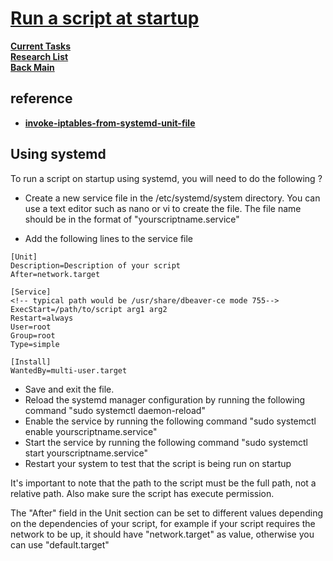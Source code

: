 # **[Run a script at startup](https://www.tutorialspoint.com/run-a-script-on-startup-in-linux#:~:text=Make%20the%20script%20file%20executable,scriptname%20defaults%22%20in%20the%20terminal.)**

**[Current Tasks](../../../a_status/current_tasks.md)**\
**[Research List](../../research_list.md)**\
**[Back Main](../../../README.md)**

## reference

- **[invoke-iptables-from-systemd-unit-file](https://unix.stackexchange.com/questions/694357/how-to-invoke-iptables-from-systemd-unit-file)**

## Using systemd

To run a script on startup using systemd, you will need to do the following ?

- Create a new service file in the /etc/systemd/system directory. You can use a text editor such as nano or vi to create the file. The file name should be in the format of "yourscriptname.service"

- Add the following lines to the service file

```systemd
[Unit]
Description=Description of your script
After=network.target

[Service]
<!-- typical path would be /usr/share/dbeaver-ce mode 755-->
ExecStart=/path/to/script arg1 arg2
Restart=always
User=root
Group=root
Type=simple

[Install]
WantedBy=multi-user.target
```

- Save and exit the file.
- Reload the systemd manager configuration by running the following command "sudo systemctl daemon-reload"
- Enable the service by running the following command "sudo systemctl enable yourscriptname.service"
- Start the service by running the following command "sudo systemctl start yourscriptname.service"
- Restart your system to test that the script is being run on startup

It's important to note that the path to the script must be the full path, not a relative path. Also make sure the script has execute permission.

The "After" field in the Unit section can be set to different values depending on the dependencies of your script, for example if your script requires the network to be up, it should have "network.target" as value, otherwise you can use "default.target"
